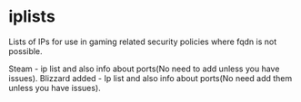 # iplists
Lists of IPs for use in gaming related security policies where fqdn is not possible.

Steam  - ip list and also info about ports(No need to add unless you have issues).
Blizzard added - Ip list and also info about ports(No need add them unless you have issues).

